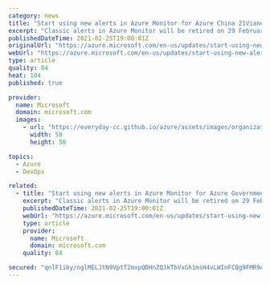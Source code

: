 ```yaml
---
category: news
title: "Start using new alerts in Azure Monitor for Azure China 21Vianet "
excerpt: "Classic alerts in Azure Monitor will be retired on 29 February 2024. "
publishedDateTime: 2021-02-25T19:00:01Z
originalUrl: "https://azure.microsoft.com/en-us/updates/start-using-new-alerts-in-azure-monitor-for-azure-china-21vianet/"
webUrl: "https://azure.microsoft.com/en-us/updates/start-using-new-alerts-in-azure-monitor-for-azure-china-21vianet/"
type: article
quality: 84
heat: 104
published: true

provider:
  name: Microsoft
  domain: microsoft.com
  images:
    - url: "https://everyday-cc.github.io/azure/assets/images/organizations/microsoft.com-50x50.jpg"
      width: 50
      height: 50

topics:
  - Azure
  - DevOps

related:
  - title: "Start using new alerts in Azure Monitor for Azure Government Cloud "
    excerpt: "Classic alerts in Azure Monitor will be retired on 29 February 2024 "
    publishedDateTime: 2021-02-25T19:00:01Z
    webUrl: "https://azure.microsoft.com/en-us/updates/start-using-new-alerts-in-azure-monitor-for-azure-government-cloud/"
    type: article
    provider:
      name: Microsoft
      domain: microsoft.com
    quality: 84

secured: "qnlF1iby/nglMELJtN9VptT2mxpQDHnZQJkTbVxGh1msH4vLWInFCQg9FMR9Atyn/u7bdLXASwnacdnjynGYt5U01uVSk5AEewVhYBPoYAYJTqQOtL7C6tA54hYXCl+ljATVNcIsCkzgyMwmiV+CMSuqsaiwyRxkzKgJFvN0Fz1rv3GqBz5g5pBX+mr2WIDLOnc/bNuYy4NcWs8VZ7y52ZQ1q2wnk1fTS++PPm+XsF4l70dmJUIi3fk8uwPAPcFTlkb+lAFMuYEtfb/rSANQ28Z6Ob7/oH9A+1/eEUyn0Dt6zTtPyK6aEL65lW395tH1LnD5At/Hh1ArnjW83NhhaVl8uh+VM6ZNgmO7nmxgI2s=;/hwcM3WiF4pd3nnEwfZsuA=="
---
```


